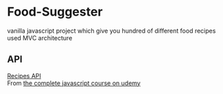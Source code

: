 # Food-Suggester
vanilla javascript project which give you hundred of different food recipes </br>
used MVC architecture </br>
## API
[Recipes API](https://forkify-api.herokuapp.com/) </br>
From [the complete javascript course on udemy](https://www.udemy.com/course/the-complete-javascript-course/) <br />
